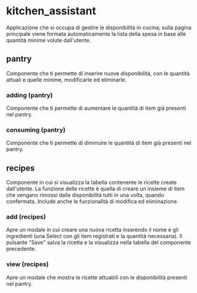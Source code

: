 # kitchen_assistant
Applicazione che si occupa di gestire le disponibilità in cucina; sulla pagina principale viene formata automaticamente la lista della spesa in base alle quantità minime volute dall'utente.

## pantry
Componente che ti permette di inserire nuove disponibilità, con le quantità attuali e quelle minime, modificarle ed eliminarle.

### adding (pantry)
Componente che ti permette di aumentare le quantità di item già presenti nel pantry.

### consuming (pantry)
Componente che ti permette di diminuire le quantità di item già presenti nel pantry.

## recipes
Componente in cui si visualizza la tabella contenente le ricette create dall'utente. La funzione delle ricette è quella di creare un insieme di item che vengano rimossi dalle disponibilità tutti in una volta, quando confermata. Include anche le funzionalità di modifica ed eliminazione.

### add (recipes)
Apre un modale in cui creare una nuova ricetta inserendo il nome e gli ingredienti (una Select con gli item registrati e la quantità necessaria). Il pulsante "Save" salva la ricetta e la visualizza nella tabella del componente precedente.

### view (recipes)
Apre un modale che mostra le ricette attuabili con le disponibilità presenti nel pantry.